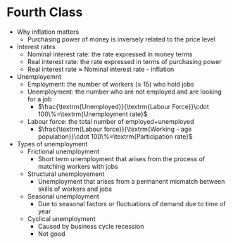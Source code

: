 # Fourth Class
* Why inflation matters
  * Purchasing power of money is inversely related to the price level
* Interest rates
  * Nominal interest rate: the rate expressed in money terms
  * Real interest rate: the rate expressed in terms of purchasing power
  * Real interest rate $\approx$ Nominal interest rate - inflation
* Unemployemnt
  * Employment: the number of workers ($\geq$ 15) who hold jobs
  * Unemployment: the number who are not employed and are looking for a job
    * $\frac{\textrm{Unemployed}}{\textrm{Labour Force}}\cdot 100\%=\textrm{Unemployment rate}$
  * Labour force: the total number of employed+unemployed
    * $\frac{\textrm{Labour force}}{\textrm{Working - age population}}\cdot 100\%=\textrm{Participation rate}$
* Types of unemployment
  * Frictional unemployment
    * Short term unemployment that arises from the process of matching workers with jobs
  * Structural unemployement
    * Unemployment that arises from a permanent mismatch between skills of workers and jobs
  * Seasonal unemployment
    * Due to seasonal factors or fluctuations of demand due to time of year
  * Cyclical unemployment
    * Caused by business cycle recession
    * Not good
